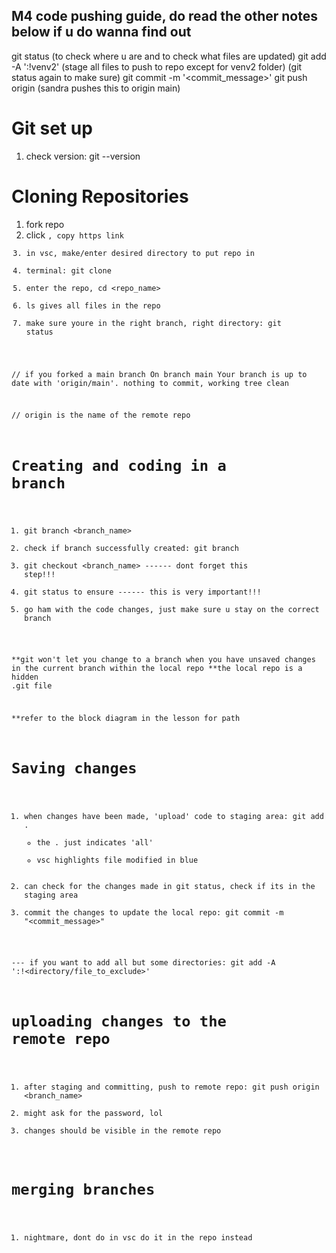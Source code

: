 ## M4 code pushing guide, do read the other notes below if u do wanna find out
git status (to check where u are and to check what files are updated)
git add -A ':!venv2'  (stage all files to push to repo except for venv2 folder)
(git status again to make sure)
git commit -m '<commit_message>'
git push origin <branchname>  (sandra pushes this to origin main)



# Git set up
1. check version: git --version

# Cloning Repositories

1. fork repo
2. click <code>, copy https link 
3. in vsc, make/enter desired directory to put repo in
4. terminal: git clone <link> 
5. enter the repo, cd <repo_name>
6. ls gives all files in the repo
7. make sure youre in the right branch, right directory: git status

// if you forked a main branch
On branch main
Your branch is up to date with 'origin/main'.
nothing to commit, working tree clean

// origin is the name of the remote repo

# Creating and coding in a branch 

1. git branch <branch_name> 
2. check if branch successfully created: git branch 
3. git checkout <branch_name>           ------ dont forget this step!!! 
4. git status to ensure                 ------ this is very important!!! 
5. go ham with the code changes, just make sure u stay on the correct branch

**git won't let you change to a branch when you have unsaved changes in the current branch within the local repo
**the local repo is a hidden .git file 


**refer to the block diagram in the lesson for path 
# Saving changes 

1. when changes have been made, 'upload' code to staging area: git add . 
    - the . just indicates 'all'
    - vsc highlights file modified in blue
2. can check for the changes made in git status, check if its in the staging area
3. commit the changes to update the local repo: git commit -m "<commit_message>"

--- if you want to add all but some directories:
git add -A ':!<directory/file_to_exclude>'   




# uploading changes to the remote repo
1. after staging and committing, push to remote repo: git push origin <branch_name> 
2. might ask for the password, lol
3. changes should be visible in the remote repo


# merging branches
1. nightmare, dont do in vsc do it in the repo instead



